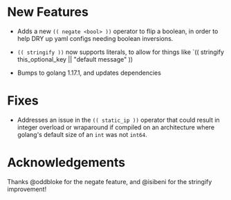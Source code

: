 # New Features

- Adds a new `(( negate <bool> ))` operator to flip a boolean, in order
  to help DRY up yaml configs needing boolean inversions.

- `(( stringify ))` now supports literals, to allow for things like `(( stringify this_optional_key || "default message" ))

- Bumps to golang 1.17.1, and updates dependencies

# Fixes

- Addresses an issue in the `(( static_ip ))` operator that could result in
  integer overload or wraparound if compiled on an architecture where golang's
  default size of an `int` was not `int64`.

# Acknowledgements

Thanks @oddbloke for the negate feature, and @isibeni for the stringify improvement!
